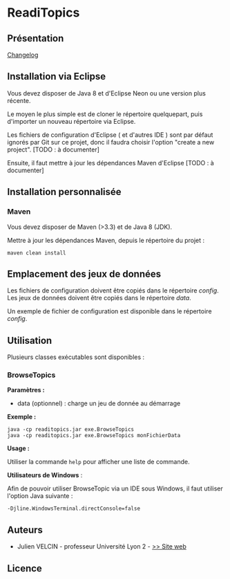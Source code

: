 # ReadiTopics

## Présentation

[Changelog](./CHANGELOG.md)

## Installation via Eclipse
Vous devez disposer de Java 8 et d'Eclipse Neon ou une version plus récente.

Le moyen le plus simple est de cloner le répertoire quelquepart, puis d'importer un nouveau
répertoire via Eclipse.

Les fichiers de configuration d'Eclipse ( et d'autres IDE ) sont par défaut ignorés par Git
sur ce projet, donc il faudra choisir l'option "create a new project". [TODO : à documenter]

Ensuite, il faut mettre à jour les dépendances Maven d'Eclipse [TODO : à documenter]

## Installation personnalisée

### Maven
Vous devez disposer de Maven (>3.3) et de Java 8 (JDK).

Mettre à jour les dépendances Maven, depuis le répertoire du projet :

```
maven clean install
```

## Emplacement des jeux de données

Les fichiers de configuration doivent être copiés dans le répertoire *config*.
Les jeux de données doivent être copiés dans le répertoire *data*.

Un exemple de fichier de configuration est disponible dans le répertoire *config*.




## Utilisation

Plusieurs classes exécutables  sont disponibles :

### BrowseTopics

__Paramètres :__
- data (optionnel) : charge un jeu de donnée au démarrage

__Exemple :__

```
java -cp readitopics.jar exe.BrowseTopics
java -cp readitopics.jar exe.BrowseTopics monFichierData
```


__Usage :__

Utiliser la commande ``help`` pour afficher une liste de commande.

__Utilisateurs de Windows__ :

Afin de pouvoir utiliser BrowseTopic via un IDE sous Windows, il faut utiliser l'option Java suivante :

```
-Djline.WindowsTerminal.directConsole=false
```

## Auteurs

- Julien VELCIN - professeur Université Lyon 2 - [>> Site web](http://mediamining.univ-Lyon2.fr/velcin)


## Licence


